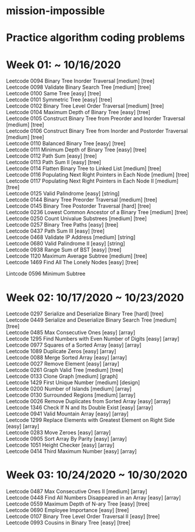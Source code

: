 # mission-impossible

# Practice algorithm coding problems

# Week 01:  ~ 10/16/2020

Leetcode 0094 Binary Tree Inorder Traversal [medium] [tree]  
Leetcode 0098 Validate Binary Search Tree [medium] [tree]  
Leetcode 0100 Same Tree [easy] [tree]  
Leetcode 0101 Symmetric Tree [easy] [tree]  
Leetcode 0102 Binary Tree Level Order Traversal [medium] [tree]  
Leetcode 0104 Maximum Depth of Binary Tree [easy] [tree]  
Leetcode 0105 Construct Binary Tree from Preorder and Inorder Traversal [medium] [tree]  
Leetcode 0106 Construct Binary Tree from Inorder and Postorder Traversal [medium] [tree]  
Leetcode 0110 Balanced Binary Tree [easy] [tree]  
Leetcode 0111 Minimum Depth of Binary Tree [easy] [tree]  
Leetcode 0112 Path Sum [easy] [tree]  
Leetcode 0113 Path Sum II [easy] [tree]  
Leetcode 0114 Flatten Binary Tree to Linked List [medium] [tree]  
Leetcode 0116 Populating Next Right Pointers in Each Node [medium] [tree]  
Leetcode 0117 Populating Next Right Pointers in Each Node II [medium] [tree]  
Leetcode 0125 Valid Palindrome [easy] [string]  
Leetcode 0144 Binary Tree Preorder Traversal [medium] [tree]  
Leetcode 0145 Binary Tree Postorder Traversal [hard] [tree]  
Leetcode 0236 Lowest Common Ancestor of a Binary Tree [medium] [tree]  
Leetcode 0250 Count Univalue Substrees [medium] [tree]  
Leetcode 0257 Binary Tree Paths [easy] [tree]  
Leetcode 0437 Path Sum III [easy] [tree]  
Leetcode 0468 Validate IP Address [medium] [string]  
Leetcode 0680 Valid Palindrome II [easy] [string]  
Leetcode 0938 Range Sum of BST [easy] [tree]  
Leetcode 1120 Maximum Average Subtree [medium] [tree]  
Leetcode 1469 Find All The Lonely Nodes [easy] [tree]  

Lintcode 0596 Minimum Subtree  

# Week 02:  10/17/2020 ~ 10/23/2020
Leetcode 0297 Serialize and Deserialize Binary Tree [hard] [tree]  
Leetcode 0449 Serialize and Deserialize Binary Search Tree [medium] [tree]  
Leetcode 0485 Max Consecutive Ones [easy] [array]  
Leetcode 1295 Find Numbers with Even Number of Digits [easy] [array]  
Leetcode 0977 Squares of a Sorted Array [easy] [array]  
Leetcode 1089 Duplicate Zeros [easy] [array]  
Leetcode 0088 Merge Sorted Array [easy] [array]  
Leetcode 0027 Remove Element [easy] [array]  
Leetcode 0261 Graph Valid Tree [medium] [tree]  
Leetcode 0133 Clone Graph [medium] [graph]  
Leetcode 1429 First Unique Number [medium] [design]  
Leetcode 0200 Number of Islands [medium] [array]  
Leetcode 0130 Surrounded Regions [medium] [array]  
Leetcode 0026 Remove Duplicates from Sorted Array [easy] [array]  
Leetcode 1346 Check If N and Its Double Exist [easy] [array]  
Leetcode 0941 Valid Mountain Array [easy] [array]  
Leetcode 1299 Replace Elements with Greatest Element on Right Side [easy] [array]  
Leetcode 0283 Move Zeroes [easy] [array]  
Leetcode 0905 Sort Array By Parity [easy] [array]  
Leetcode 1051 Height Checker [easy] [array]  
Leetcode 0414 Third Maximum Number [easy] [array]  

# Week 03:  10/24/2020 ~ 10/30/2020  
Leetcode 0487 Max Consecutive Ones II [medium] [array]  
Leetcode 0448 Find All Numbers Disappeared in an Array [easy] [array]  
Leetcode 0559 Maximum Depth of N-ary Tree [easy] [tree]  
Leetcode 0690 Employee Importance [easy] [tree]  
Leetcode 0107 Binary Tree Level Order Traversal II [easy] [tree]  
Leetcode 0993 Cousins in Binary Tree [easy] [tree]  

